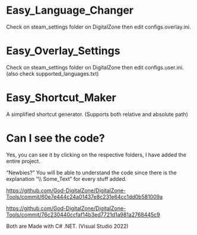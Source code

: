 # Easy_Language_Changer
Check on steam_settings folder on DigitalZone then edit configs.overlay.ini.

# Easy_Overlay_Settings
Check on steam_settings folder on DigitalZone then edit configs.user.ini. (also check supported_languages.txt)

# Easy_Shortcut_Maker
A simplified shortcut generator. (Supports both relative and absolute path)

# Can I see the code?
Yes, you can see it by clicking on the respective folders, I have added the entire project.

“Newbies?” You will be able to understand the code since there is the explanation “\\\ Some_Text” for every stuff added.

https://github.com/God-DigitalZone/DigitalZone-Tools/commit/60e7e444c24a01437e8c231e64cc1dd0b581009a

https://github.com/God-DigitalZone/DigitalZone-Tools/commit/76c230440ccfaf14b3ed7721d1a981a2768445c9

Both are Made with C# .NET. (Visual Studio 2022)
